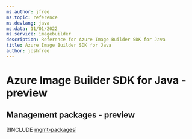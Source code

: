 ```yaml
---
ms.author: jfree
ms.topic: reference
ms.devlang: java
ms.data: 11/01/2022
ms.service: imagebuilder
description: Reference for Azure Image Builder SDK for Java
title: Azure Image Builder SDK for Java
author: joshfree
---
```

# Azure Image Builder SDK for Java - preview

## Management packages - preview
[!INCLUDE [mgmt-packages](image-builder-mgmt-index.md)]